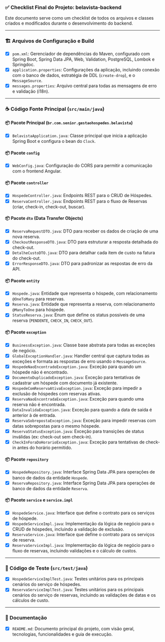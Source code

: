 ### ✅ Checklist Final do Projeto: belavista-backend

Este documento serve como um checklist de todos os arquivos e classes criados e modificados durante o desenvolvimento do backend.

---

### 🏗️ Arquivos de Configuração e Build

- [X] `pom.xml`: Gerenciador de dependências do Maven, configurado com Spring Boot, Spring Data JPA, Web, Validation, PostgreSQL, Lombok e Springdoc.
- [X] `application.properties`: Configurações da aplicação, incluindo conexão com o banco de dados, estratégia de DDL (`create-drop`), e o `MessageSource`.
- [X] `messages.properties`: Arquivo central para todas as mensagens de erro e validação (i18n).

---

### ☕ Código Fonte Principal (`src/main/java`)

#### 📦 Pacote Principal (`br.com.senior.gestaohospedes.belavista`)
- [X] `BelavistaApplication.java`: Classe principal que inicia a aplicação Spring Boot e configura o bean do `Clock`.

#### 📦 Pacote `config`
- [X] `WebConfig.java`: Configuração do CORS para permitir a comunicação com o frontend Angular.

#### 📦 Pacote `controller`
- [X] `HospedeController.java`: Endpoints REST para o CRUD de Hóspedes.
- [X] `ReservaController.java`: Endpoints REST para o fluxo de Reservas (criar, check-in, check-out, buscar).

#### 📦 Pacote `dto` (Data Transfer Objects)
- [X] `ReservaRequestDTO.java`: DTO para receber os dados de criação de uma nova reserva.
- [X] `CheckoutResponseDTO.java`: DTO para estruturar a resposta detalhada do check-out.
- [X] `DetalheCustoDTO.java`: DTO para detalhar cada item de custo na fatura do check-out.
- [X] `ErrorResponseDTO.java`: DTO para padronizar as respostas de erro da API.

#### 📦 Pacote `entity`
- [X] `Hospede.java`: Entidade que representa o hóspede, com relacionamento `@OneToMany` para reservas.
- [X] `Reserva.java`: Entidade que representa a reserva, com relacionamento `@ManyToOne` para hóspede.
- [X] `StatusReserva.java`: Enum que define os status possíveis de uma reserva (`PENDENTE`, `CHECK_IN`, `CHECK_OUT`).

#### 📦 Pacote `exception`
- [X] `BusinessException.java`: Classe base abstrata para todas as exceções de negócio.
- [X] `GlobalExceptionHandler.java`: Handler central que captura todas as exceções e formata as respostas de erro usando o `MessageSource`.
- [X] `HospedeNaoEncontradoException.java`: Exceção para quando um hóspede não é encontrado.
- [X] `DocumentoDuplicadoException.java`: Exceção para tentativas de cadastrar um hóspede com documento já existente.
- [X] `HospedeComReservaAtivaException.java`: Exceção para impedir a exclusão de hóspedes com reservas ativas.
- [X] `ReservaNaoEncontradaException.java`: Exceção para quando uma reserva não é encontrada.
- [X] `DataInvalidaException.java`: Exceção para quando a data de saída é anterior à de entrada.
- [X] `ReservaSobrepostaException.java`: Exceção para impedir reservas com datas sobrepostas para o mesmo hóspede.
- [X] `ReservaStatusException.java`: Exceção para transições de status inválidas (ex: check-out sem check-in).
- [X] `CheckInForaDoHorarioException.java`: Exceção para tentativas de check-in antes do horário permitido.

#### 📦 Pacote `repository`
- [X] `HospedeRepository.java`: Interface Spring Data JPA para operações de banco de dados da entidade `Hospede`.
- [X] `ReservaRepository.java`: Interface Spring Data JPA para operações de banco de dados da entidade `Reserva`.

#### 📦 Pacote `service` e `service.impl`
- [X] `HospedeService.java`: Interface que define o contrato para os serviços de hóspede.
- [X] `HospedeServiceImpl.java`: Implementação da lógica de negócio para o CRUD de hóspedes, incluindo a validação de exclusão.
- [X] `ReservaService.java`: Interface que define o contrato para os serviços de reserva.
- [X] `ReservaServiceImpl.java`: Implementação da lógica de negócio para o fluxo de reservas, incluindo validações e o cálculo de custos.

---

### 🧪 Código de Teste (`src/test/java`)

- [X] `HospedeServiceImplTest.java`: Testes unitários para os principais cenários do serviço de hóspedes.
- [X] `ReservaServiceImplTest.java`: Testes unitários para os principais cenários do serviço de reservas, incluindo as validações de datas e os cálculos de custo.

---

### 📄 Documentação

- [X] `README.md`: Documento principal do projeto, com visão geral, tecnologias, funcionalidades e guia de execução.